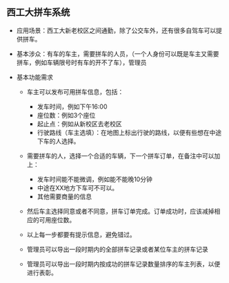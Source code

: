 ## 西工大拼车系统

+ 应用场景：西工大新老校区之间通勤，除了公交车外，还有很多自驾车可以提供拼车。

+ 基本涉众：有车的车主，需要拼车的人员，（一个人身份可以既是车主又需要拼车，例如车辆限号时有车的开不了车），管理员

+ 基本功能需求

  + 车主可以发布可用拼车信息，包括：
    + 发车时间，例如下午16:00
    + 座位数：例如3个座位
    + 起止点：例如从新校区去老校区
    + 行驶路线（车主选填）：在地图上标出行驶的路线，以便有些想在中途下车的人选择。
  + 需要拼车的人，选择一个合适的车辆，下一个拼车订单，在备注中可以加上：
    + 发车时间能不能微调，例如能不能晚10分钟
    + 中途在XX地方下车可不可以。
    + 其他需要商量的信息

  + 然后车主选择同意或者不同意，拼车订单完成。订单成功时，应该减掉相应的可用座位数。
  + 以上每一步都要有提示信息，避免错过。
  + 管理员可以导出一段时期内的全部拼车记录或者某位车主的拼车记录
  + 管理员可以导出一段时期内按成功的拼车记录数量排序的车主列表，以便进行表彰。